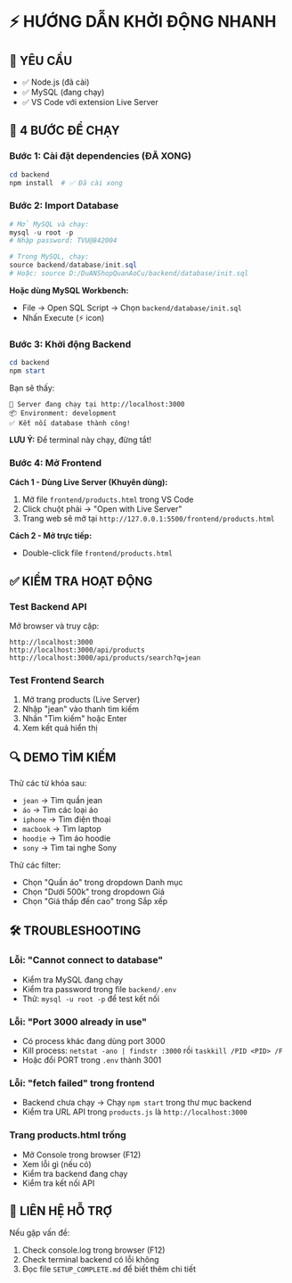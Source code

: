 # ⚡ HƯỚNG DẪN KHỞI ĐỘNG NHANH

## 🔧 YÊU CẦU

- ✅ Node.js (đã cài)
- ✅ MySQL (đang chạy)
- ✅ VS Code với extension Live Server

## 🚀 4 BƯỚC ĐỂ CHẠY

### Bước 1: Cài đặt dependencies (ĐÃ XONG)
```powershell
cd backend
npm install  # ✅ Đã cài xong
```

### Bước 2: Import Database
```powershell
# Mở MySQL và chạy:
mysql -u root -p
# Nhập password: TVU@842004

# Trong MySQL, chạy:
source backend/database/init.sql
# Hoặc: source D:/DuANShopQuanAoCu/backend/database/init.sql
```

**Hoặc dùng MySQL Workbench:**
- File → Open SQL Script → Chọn `backend/database/init.sql`
- Nhấn Execute (⚡ icon)

### Bước 3: Khởi động Backend
```powershell
cd backend
npm start
```

Bạn sẽ thấy:
```
🚀 Server đang chạy tại http://localhost:3000
📦 Environment: development
✅ Kết nối database thành công!
```

**LƯU Ý:** Để terminal này chạy, đừng tắt!

### Bước 4: Mở Frontend

**Cách 1 - Dùng Live Server (Khuyên dùng):**
1. Mở file `frontend/products.html` trong VS Code
2. Click chuột phải → "Open with Live Server"
3. Trang web sẽ mở tại `http://127.0.0.1:5500/frontend/products.html`

**Cách 2 - Mở trực tiếp:**
- Double-click file `frontend/products.html`

## ✅ KIỂM TRA HOẠT ĐỘNG

### Test Backend API
Mở browser và truy cập:
```
http://localhost:3000
http://localhost:3000/api/products
http://localhost:3000/api/products/search?q=jean
```

### Test Frontend Search
1. Mở trang products (Live Server)
2. Nhập "jean" vào thanh tìm kiếm
3. Nhấn "Tìm kiếm" hoặc Enter
4. Xem kết quả hiển thị

## 🔍 DEMO TÌM KIẾM

Thử các từ khóa sau:
- `jean` → Tìm quần jean
- `áo` → Tìm các loại áo  
- `iphone` → Tìm điện thoại
- `macbook` → Tìm laptop
- `hoodie` → Tìm áo hoodie
- `sony` → Tìm tai nghe Sony

Thử các filter:
- Chọn "Quần áo" trong dropdown Danh mục
- Chọn "Dưới 500k" trong dropdown Giá
- Chọn "Giá thấp đến cao" trong Sắp xếp

## 🛠️ TROUBLESHOOTING

### Lỗi: "Cannot connect to database"
- Kiểm tra MySQL đang chạy
- Kiểm tra password trong file `backend/.env`
- Thử: `mysql -u root -p` để test kết nối

### Lỗi: "Port 3000 already in use"
- Có process khác đang dùng port 3000
- Kill process: `netstat -ano | findstr :3000` rồi `taskkill /PID <PID> /F`
- Hoặc đổi PORT trong `.env` thành 3001

### Lỗi: "fetch failed" trong frontend
- Backend chưa chạy → Chạy `npm start` trong thư mục backend
- Kiểm tra URL API trong `products.js` là `http://localhost:3000`

### Trang products.html trống
- Mở Console trong browser (F12)
- Xem lỗi gì (nếu có)
- Kiểm tra backend đang chạy
- Kiểm tra kết nối API

## 📱 LIÊN HỆ HỖ TRỢ

Nếu gặp vấn đề:
1. Check console.log trong browser (F12)
2. Check terminal backend có lỗi không
3. Đọc file `SETUP_COMPLETE.md` để biết thêm chi tiết
